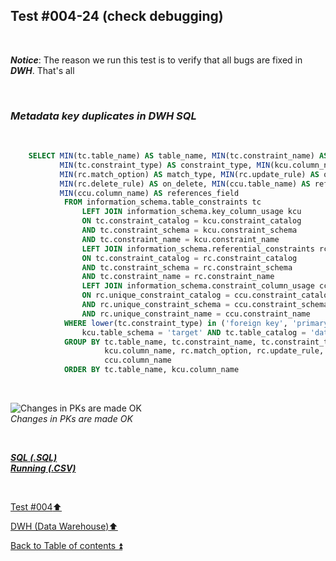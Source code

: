## Test #004-24 (check debugging)  

<p><br></p>

**_Notice_**: The reason we run this test is to verify that all bugs are fixed in **_DWH_**. That's all  

<p><br></p>

### **_Metadata key duplicates in DWH SQL_**  

<p><br></p> 

````SQL
	SELECT MIN(tc.table_name) AS table_name, MIN(tc.constraint_name) AS constraint_name, 
		   MIN(tc.constraint_type) AS constraint_type, MIN(kcu.column_name) AS column_name, 
		   MIN(rc.match_option) AS match_type, MIN(rc.update_rule) AS on_update, 
		   MIN(rc.delete_rule) AS on_delete, MIN(ccu.table_name) AS references_table,
		   MIN(ccu.column_name) AS references_field
		   	FROM information_schema.table_constraints tc
				LEFT JOIN information_schema.key_column_usage kcu
				ON tc.constraint_catalog = kcu.constraint_catalog
				AND tc.constraint_schema = kcu.constraint_schema
				AND tc.constraint_name = kcu.constraint_name
				LEFT JOIN information_schema.referential_constraints rc
				ON tc.constraint_catalog = rc.constraint_catalog
				AND tc.constraint_schema = rc.constraint_schema
				AND tc.constraint_name = rc.constraint_name
				LEFT JOIN information_schema.constraint_column_usage ccu
				ON rc.unique_constraint_catalog = ccu.constraint_catalog
				AND rc.unique_constraint_schema = ccu.constraint_schema
				AND rc.unique_constraint_name = ccu.constraint_name
			WHERE lower(tc.constraint_type) in ('foreign key', 'primary key') AND
				kcu.table_schema = 'target' AND tc.table_catalog = 'datawarehouse' AND tc.table_name<> 'Metadata'
			GROUP BY tc.table_name, tc.constraint_name, tc.constraint_type, 
					 kcu.column_name, rc.match_option, rc.update_rule, rc.delete_rule , ccu.table_name ,
		             ccu.column_name
			ORDER BY tc.table_name, kcu.column_name
````

<p><br></p> 

![Changes in PKs are made OK](https://i.imgur.com/7OZKpBp.png)  
_Changes in PKs are made OK_   

<p><br></p> 

**_[SQL (.SQL)](../../PROWPI002/dwh/dwh.sql)_**  
**_[Running (.CSV)](../../PROWPI002/dwh/DWH.csv)_**  

<p><br></p> 

[Test #004:arrow_up:](t004.md)  

[DWH (Data Warehouse):arrow_up:](../dwh.md)  

[Back to Table of contents :arrow_double_up:](../../README.md)   